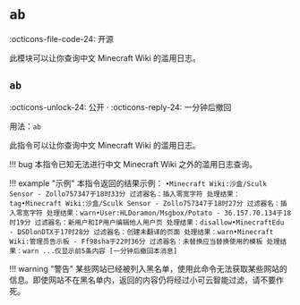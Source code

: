 
# `ab`

:octicons-file-code-24: 开源

此模块可以让你查询中文 Minecraft Wiki 的滥用日志。

## `ab`
:octicons-unlock-24: 公开 ·
:octicons-reply-24: 一分钟后撤回

用法：`ab`

此指令可以让你查询中文 Minecraft Wiki 的滥用日志。

!!! bug
    本指令已知无法进行中文 Minecraft Wiki 之外的滥用日志查询。

!!! example "示例"
    本指令返回的结果示例：
    ```
    •Minecraft Wiki:沙盒/Sculk Sensor - Zollo757347于18时33分
    过滤器名：插入零宽字符
    处理结果：tag•Minecraft Wiki:沙盒/Sculk Sensor - Zollo757347于18时27分
    过滤器名：插入零宽字符
    处理结果：warn•User:HLDoramon/Msgbox/Potato - 36.157.70.134于18时19分
    过滤器名：新用户和IP用户编辑他人用户页
    处理结果：disallow•MinecraftEdu - DSDlonDTX于17时28分
    过滤器名：创建未翻译的页面
    处理结果：warn•Minecraft Wiki:管理员告示板 - Ff98sha于22时36分
    过滤器名：未替换应当替换使用的模板
    处理结果：warn
    ...仅显示前5条内容
    [一分钟后撤回本消息]
    ```

!!! warning "警告"
    某些网站已经被列入黑名单，使用此命令无法获取某些网站的信息。即使网站不在黑名单内，返回的内容仍将经过小可云智能过滤，请不要作死。
